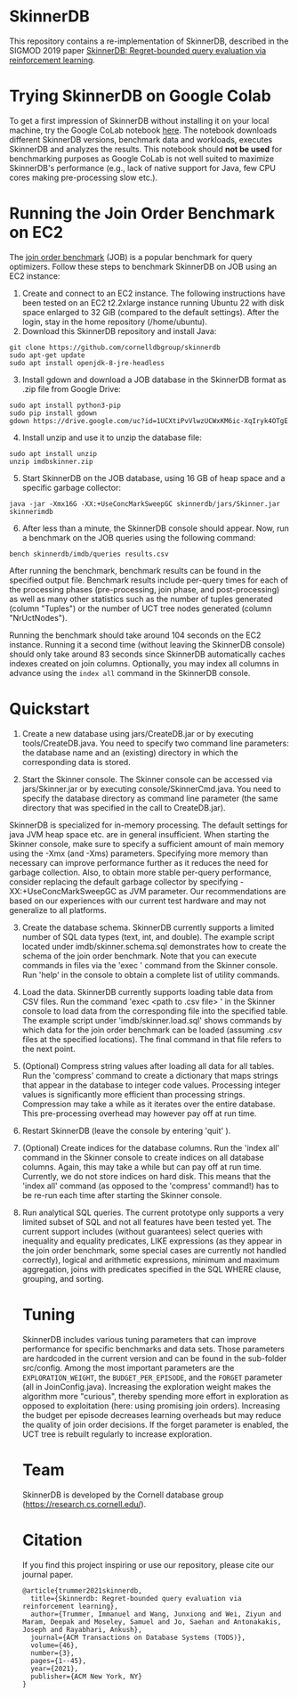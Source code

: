 # SkinnerDB

This repository contains a re-implementation of SkinnerDB, 
described in the SIGMOD 2019 paper <a href="https://dl.acm.org/citation.cfm?id=3275600">SkinnerDB: Regret-bounded query evaluation via reinforcement learning</a>. 

# Trying SkinnerDB on Google Colab

To get a first impression of SkinnerDB without installing it on your local machine, try the Google CoLab notebook [here](https://colab.research.google.com/drive/1P1Ekl-gdFwatIWSU5ZWajw82caM13te2?usp=sharing). The notebook downloads different SkinnerDB versions, benchmark data and workloads, executes SkinnerDB and analyzes the results. This notebook should **not be used** for benchmarking purposes as Google CoLab is not well suited to maximize SkinnerDB's performance (e.g., lack of native support for Java, few CPU cores making pre-processing slow etc.). 

# Running the Join Order Benchmark on EC2

The <a href="http://www.vldb.org/pvldb/vol9/p204-leis.pdf">join order benchmark</a> (JOB) is a popular benchmark for query optimizers. Follow these steps to benchmark SkinnerDB on JOB using an EC2 instance:

1. Create and connect to an EC2 instance. The following instructions have been tested on an EC2 t2.2xlarge instance running Ubuntu 22 with disk space enlarged to 32 GiB (compared to the default settings). After the login, stay in the home repository (/home/ubuntu).
2. Download this SkinnerDB repository and install Java:
```
git clone https://github.com/cornelldbgroup/skinnerdb
sudo apt-get update
sudo apt install openjdk-8-jre-headless
```
3. Install gdown and download a JOB database in the SkinnerDB format as .zip file from Google Drive:
```
sudo apt install python3-pip
sudo pip install gdown
gdown https://drive.google.com/uc?id=1UCXtiPvVlwzUCWxKM6ic-XqIryk4OTgE
```
4. Install unzip and use it to unzip the database file:
```
sudo apt install unzip
unzip imdbskinner.zip
```
5. Start SkinnerDB on the JOB database, using 16 GB of heap space and a specific garbage collector:
```
java -jar -Xmx16G -XX:+UseConcMarkSweepGC skinnerdb/jars/Skinner.jar skinnerimdb
```
6. After less than a minute, the SkinnerDB console should appear. Now, run a benchmark on the JOB queries using the following command:
```
bench skinnerdb/imdb/queries results.csv
```

After running the benchmark, benchmark results can be found in the specified output file. Benchmark results include per-query times for each of the processing phases (pre-processing, join phase, and post-processing) as well as many other statistics such as the number of tuples generated (column "Tuples") or the number of UCT tree nodes generated (column "NrUctNodes"). 

Running the benchmark should take around 104 seconds on the EC2 instance. Running it a second time (without leaving the SkinnerDB console) should only take around 83 seconds since SkinnerDB automatically caches indexes created on join columns. Optionally, you may index all columns in advance using the `index all` command in the SkinnerDB console.

# Quickstart

1. Create a new database using jars/CreateDB.jar or by executing tools/CreateDB.java. You need to specify two command line parameters: the database name and an (existing) directory in which the corresponding data is stored.

2. Start the Skinner console. The Skinner console can be accessed via jars/Skinner.jar or by executing console/SkinnerCmd.java. You need to specify the database directory as command line parameter (the same directory that was specified in the call to CreateDB.jar).

SkinnerDB is specialized for in-memory processing. The default settings for java JVM heap space etc. are in general insufficient. When starting the Skinner console, make sure to specify a sufficient amount of main memory using the -Xmx (and -Xms) parameters. Specifying more memory than necessary can improve performance further as it reduces the need for garbage collection. Also, to obtain more stable per-query performance, consider replacing the default garbage collector by specifying -XX:+UseConcMarkSweepGC as JVM parameter. Our recommendations are based on our experiences with our current test hardware and may not generalize to all platforms.

3. Create the database schema. SkinnerDB currently supports a limited number of SQL data types (text, int, and double). The example script located under imdb/skinner.schema.sql demonstrates how to create the schema of the join order benchmark. Note that you can execute commands in files via the 'exec <path>' command from the Skinner console. Run 'help' in the console to obtain a complete list of utility commands.

4. Load the data. SkinnerDB currently supports loading table data from CSV files. Run the command 'exec <table name> <separator> <path to .csv file> <representation of NULL values>' in the Skinner console to load data from the corresponding file into the specified table. The example script under 'imdb/skinner.load.sql' shows commands by which data for the join order benchmark can be loaded (assuming .csv files at the specified locations). The final command in that file refers to the next point.

5. (Optional) Compress string values after loading all data for all tables. Run the 'compress' command to create a dictionary that maps strings that appear in the database to integer code values. Processing integer values is significantly more efficient than processing strings. Compression may take a while as it iterates over the entire database. This pre-processing overhead may however pay off at run time.

6. Restart SkinnerDB (leave the console by entering 'quit' ).

7. (Optional) Create indices for the database columns. Run the 'index all' command in the Skinner console to create indices on all database columns. Again, this may take a while but can pay off at run time. Currently, we do not store indices on hard disk. This means that the 'index all' command (as opposed to the 'compress' command!) has to be re-run each time after starting the Skinner console.

8. Run analytical SQL queries. The current prototype only supports a very limited subset of SQL and not all features have been tested yet. The current support includes (without guarantees) select queries with inequality and equality predicates, LIKE expressions (as they appear in the join order benchmark, some special cases are currently not handled correctly), logical and arithmetic expressions, minimum and maximum aggregation, joins with predicates specified in the SQL WHERE clause, grouping, and sorting.

# Tuning

SkinnerDB includes various tuning parameters that can improve performance for specific benchmarks and data sets. Those parameters are hardcoded in the current version and can be found in the sub-folder src/config. Among the most important parameters are the `EXPLORATION_WEIGHT`, the `BUDGET_PER_EPISODE`, and the `FORGET` parameter (all in JoinConfig.java). Increasing the exploration weight makes the algorithm more "curious", thereby spending more effort in exploration as opposed to exploitation (here: using promising join orders). Increasing the budget per episode decreases learning overheads but may reduce the quality of join order decisions. If the forget parameter is enabled, the UCT tree is rebuilt regularly to increase exploration.

# Team

SkinnerDB is developed by the Cornell database group (https://research.cs.cornell.edu/).

# Citation

If you find this project inspiring or use our repository, please cite our journal paper.

```
@article{trummer2021skinnerdb,
  title={Skinnerdb: Regret-bounded query evaluation via reinforcement learning},
  author={Trummer, Immanuel and Wang, Junxiong and Wei, Ziyun and Maram, Deepak and Moseley, Samuel and Jo, Saehan and Antonakakis, Joseph and Rayabhari, Ankush},
  journal={ACM Transactions on Database Systems (TODS)},
  volume={46},
  number={3},
  pages={1--45},
  year={2021},
  publisher={ACM New York, NY}
}
```
